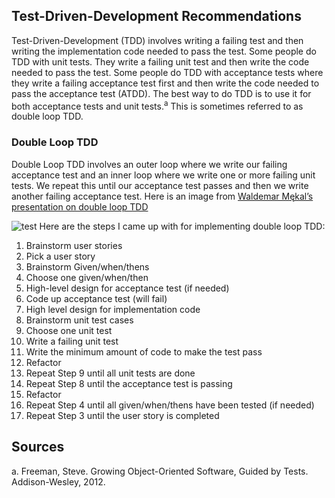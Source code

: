 ## Test-Driven-Development Recommendations
Test-Driven-Development (TDD) involves writing a failing test and then writing the implementation code needed to pass the test. Some people do TDD with unit tests. They write a failing unit test and then write the code needed to pass the test. Some people do TDD with acceptance tests where they write a failing acceptance test first and then write the code needed to pass the acceptance test (ATDD). The best way to do TDD is to use it for both acceptance tests and unit tests.<sup>a</sup> This is sometimes referred to as double loop TDD.

### Double Loop TDD
Double Loop TDD involves an outer loop where we write our failing acceptance test and an inner loop where we write one or more failing unit tests. We repeat this until our acceptance test passes and then we write another failing acceptance test. Here is an image from [Waldemar Mękal’s presentation on double loop TDD](https://www.youtube.com/watch?v=c9FdwL1_TBE&feature=youtu.be)

![test](http://cezary.mcwronka.com.hostingasp.pl/wp-content/uploads/2016/03/DoubleLoopTDD-1024x652.png)
Here are the steps I came up with for implementing double loop TDD:
1. Brainstorm user stories
2. Pick a user story
4. Brainstorm Given/when/thens
5. Choose one given/when/then
6. High-level design for acceptance test (if needed)
7. Code up acceptance test (will fail)
8. High level design for implementation code
9. Brainstorm unit test cases
10. Choose one unit test
11. Write a failing unit test
12. Write the minimum amount of code to make the test pass
13. Refactor
14. Repeat Step 9 until all unit tests are done
15. Repeat Step 8 until the acceptance test is passing
16. Refactor
17. Repeat Step 4 until all given/when/thens have been tested (if needed)
18. Repeat Step 3 until the user story is completed

## Sources
a. Freeman, Steve. Growing Object-Oriented Software, Guided by Tests. Addison-Wesley, 2012.
